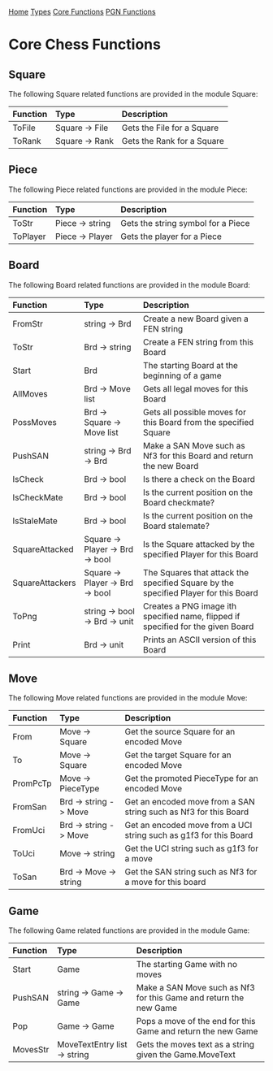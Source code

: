 
[Home](https://pbbwfc.github.io/FsChessPgn)  [Types](https://pbbwfc.github.io/FsChessPgn/Types)  [Core Functions](https://pbbwfc.github.io/FsChessPgn/Core)  [PGN Functions](https://pbbwfc.github.io/FsChessPgn/Pgn)

# Core Chess Functions

## Square

The following Square related functions are provided in the module Square:

| Function        | Type                            | Description                                                                         |
|:----------------|:--------------------------------|:------------------------------------------------------------------------------------|
| ToFile          | Square -> File                  | Gets the File for a Square                                                          |
| ToRank          | Square -> Rank                  | Gets the Rank for a Square                                                          |

## Piece

The following Piece related functions are provided in the module Piece:

| Function        | Type                            | Description                                                                         |
|:----------------|:--------------------------------|:------------------------------------------------------------------------------------|
| ToStr           | Piece -> string                 | Gets the string symbol for a Piece                                                  |
| ToPlayer        | Piece -> Player                 | Gets the player for a Piece                                                         |

## Board

The following Board related functions are provided in the module Board:

| Function        | Type                            | Description                                                                         |
|:----------------|:--------------------------------|:------------------------------------------------------------------------------------|
| FromStr         | string -> Brd                   | Create a new Board given a FEN string                                               |
| ToStr           | Brd -> string                   | Create a FEN string from this Board                                                 |
| Start           | Brd                             | The starting Board at the beginning of a game                                       |
| AllMoves        | Brd -> Move list                | Gets all legal moves for this Board                                                 |
| PossMoves       | Brd -> Square -> Move list      | Gets all possible moves for this Board from the specified Square                    |
| PushSAN         | string -> Brd -> Brd            | Make a SAN Move such as Nf3 for this Board and return the new Board                 |
| IsCheck         | Brd -> bool                     | Is there a check on the Board                                                       |
| IsCheckMate     | Brd -> bool                     | Is the current position on the Board checkmate?                                     |
| IsStaleMate     | Brd -> bool                     | Is the current position on the Board stalemate?                                     |
| SquareAttacked  | Square -> Player -> Brd -> bool | Is the Square attacked by the specified Player for this Board                       |
| SquareAttackers | Square -> Player -> Brd -> bool | The Squares that attack the specified Square by the specified Player for this Board |
| ToPng           | string -> bool -> Brd -> unit   | Creates a PNG image ith specified name, flipped if specified for the given Board    |
| Print           | Brd -> unit                     | Prints an ASCII version of this Board                                               |

## Move

The following Move related functions are provided in the module Move:

| Function      | Type                  | Description                                                       |
|:--------------|:----------------------|:------------------------------------------------------------------|
| From          | Move -> Square        | Get the source Square for an encoded Move                         |
| To            | Move -> Square        | Get the target Square for an encoded Move                         |
| PromPcTp      | Move -> PieceType     | Get the promoted PieceType for an encoded Move                    |
| FromSan       | Brd -> string -> Move | Get an encoded move from a SAN string such as Nf3 for this Board  |
| FromUci       | Brd -> string -> Move | Get an encoded move from a UCI string such as g1f3 for this Board |
| ToUci         | Move -> string        | Get the UCI string such as g1f3 for a move                        |
| ToSan         | Brd -> Move -> string | Get the SAN string such as Nf3 for a move for this board          |

## Game

The following Game related functions are provided in the module Game:

| Function        | Type                            | Description                                                                         |
|:----------------|:--------------------------------|:------------------------------------------------------------------------------------|
| Start           | Game                            | The starting Game with no moves                                                     |
| PushSAN         | string -> Game -> Game          | Make a SAN Move such as Nf3 for this Game and return the new Game                   |
| Pop             | Game -> Game                    | Pops a move of the end for this Game and return the new Game                        |
| MovesStr        | MoveTextEntry list -> string    | Gets the moves text as a string given the Game.MoveText                             |
